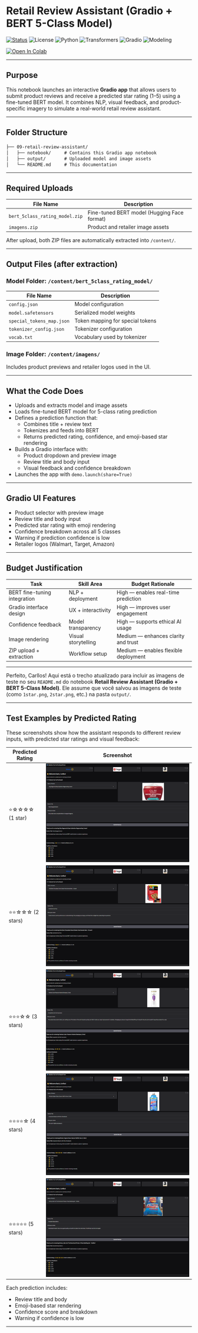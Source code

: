 #  Retail Review Assistant (Gradio + BERT 5-Class Model)

[![Status](https://img.shields.io/badge/status-live-green)](https://github.com/cwattsnogueira/rating-predictor-spam-detection-review-summarizer)
![License](https://img.shields.io/badge/license-MIT-blue)
![Python](https://img.shields.io/badge/python-3.10%2B-yellow)
![Transformers](https://img.shields.io/badge/transformers-BERT%20base-lightblue)
![Gradio](https://img.shields.io/badge/UI-gradio%20interactive-orange)
![Modeling](https://img.shields.io/badge/modeling-review--rating--prediction-purple)

<a href="https://colab.research.google.com/github/cwattsnogueira/rating-predictor-spam-detection-review-summarizer/blob/main/09_ReviewAssistantBERT5_ClassModel.ipynb" target="_parent">
  <img src="https://colab.research.google.com/assets/colab-badge.svg" alt="Open In Colab"/>
</a>

---

##  Purpose

This notebook launches an interactive **Gradio app** that allows users to submit product reviews and receive a predicted star rating (1–5) using a fine-tuned BERT model. It combines NLP, visual feedback, and product-specific imagery to simulate a real-world retail review assistant.

---

##  Folder Structure

```
├── 09-retail-review-assistant/
│   ├── notebook/     # Contains this Gradio app notebook
│   ├── output/       # Uploaded model and image assets
│   └── README.md     # This documentation
```

---

##  Required Uploads

| File Name                      | Description                                 |
|-------------------------------|---------------------------------------------|
| `bert_5class_rating_model.zip`| Fine-tuned BERT model (Hugging Face format) |
| `imagens.zip`                 | Product and retailer image assets           |

After upload, both ZIP files are automatically extracted into `/content/`.

---

##  Output Files (after extraction)

###  Model Folder: `/content/bert_5class_rating_model/`

| File Name                  | Description                                 |
|---------------------------|---------------------------------------------|
| `config.json`             | Model configuration                         |
| `model.safetensors`       | Serialized model weights                    |
| `special_tokens_map.json` | Token mapping for special tokens            |
| `tokenizer_config.json`   | Tokenizer configuration                     |
| `vocab.txt`               | Vocabulary used by tokenizer                |

###  Image Folder: `/content/imagens/`

Includes product previews and retailer logos used in the UI.

---

##  What the Code Does

- Uploads and extracts model and image assets
- Loads fine-tuned BERT model for 5-class rating prediction
- Defines a prediction function that:
  - Combines title + review text
  - Tokenizes and feeds into BERT
  - Returns predicted rating, confidence, and emoji-based star rendering
- Builds a Gradio interface with:
  - Product dropdown and preview image
  - Review title and body input
  - Visual feedback and confidence breakdown
- Launches the app with `demo.launch(share=True)`

---

##  Gradio UI Features

-  Product selector with preview image
-  Review title and body input
-  Predicted star rating with emoji rendering
-  Confidence breakdown across all 5 classes
-  Warning if prediction confidence is low
-  Retailer logos (Walmart, Target, Amazon)

---

##  Budget Justification

| Task                              | Skill Area               | Budget Rationale |
|-----------------------------------|--------------------------|------------------|
| BERT fine-tuning integration      | NLP + deployment         | High — enables real-time prediction |
| Gradio interface design           | UX + interactivity       | High — improves user engagement |
| Confidence feedback               | Model transparency       | High — supports ethical AI usage |
| Image rendering                   | Visual storytelling      | Medium — enhances clarity and trust |
| ZIP upload + extraction           | Workflow setup           | Medium — enables flexible deployment |

---

Perfeito, Carllos! Aqui está o trecho atualizado para incluir as imagens de teste no seu `README.md` do notebook **Retail Review Assistant (Gradio + BERT 5-Class Model)**. Ele assume que você salvou as imagens de teste (como `1star.png`, `2star.png`, etc.) na pasta `output/`.

---

##  Test Examples by Predicted Rating

These screenshots show how the assistant responds to different review inputs, with predicted star ratings and visual feedback:

| Predicted Rating | Screenshot |
|------------------|------------|
| ⭐☆☆☆☆ (1 star)   | ![1 Star](./output/1star.png) |
| ⭐⭐☆☆☆ (2 stars)  | ![2 Stars](./output/2star.png) |
| ⭐⭐⭐☆☆ (3 stars)  | ![3 Stars](./output/3star.png) |
| ⭐⭐⭐⭐☆ (4 stars)  | ![4 Stars](./output/4star.png) |
| ⭐⭐⭐⭐⭐ (5 stars)  | ![5 Stars](./output/5star.png) |

Each prediction includes:

- Review title and body
- Emoji-based star rendering
- Confidence score and breakdown
- Warning if confidence is low

---

